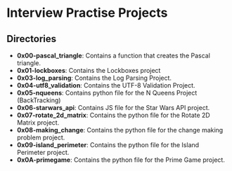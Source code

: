 # Interview Practise Projects
## Directories
- **0x00-pascal_triangle**: Contains a function that creates the Pascal triangle.
- **0x01-lockboxes**: Contains the Lockboxes project
- **0x03-log_parsing**: Contains the Log Parsing Project.
- **0x04-utf8_validation**: Contains the UTF-8 Validation Project.
- **0x05-nqueens**: Contains python file for the N Queens Project (BackTracking)
- **0x06-starwars_api**: Contains JS file for the Star Wars API project. 
- **0x07-rotate_2d_matrix**: Contains the python file for the Rotate 2D Matrix project.
- **0x08-making_change**: Contains the python file for the change making problem project.
- **0x09-island_perimeter**: Contains the python file for the Island Perimeter project.
- **0x0A-primegame**: Contains the python file for the Prime Game project.
